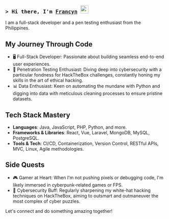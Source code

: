 ### <samp>&gt; Hi there, I'm <a href="https://www.izaya.me" target="_blank">Francyn</a> <img src="https://media.giphy.com/media/hvRJCLFzcasrR4ia7z/giphy.gif" width="25"> </samp>

I am a full-stack developer and a pen testing enthusiast from the Philippines.

## My Journey Through Code

- 🖥️ Full-Stack Developer: Passionate about building seamless end-to-end user experiences.
- 👾 Penetration Testing Enthusiast: Diving deep into cybersecurity with a particular fondness for HackTheBox challenges, constantly honing my skills in the art of ethical hacking.
- 📊 Data Enthusiast: Keen on automating the mundane with Python and digging into data with meticulous cleaning processes to ensure pristine datasets.

## Tech Stack Mastery

- **Languages**: Java, JavaScript, PHP, Python, and more.
- **Frameworks & Libraries**: React, Vue, Laravel, MongoDB, MySQL, PostgreSQL.
- **Tools & Tech**: CI/CD, Containerization, Version Control, RESTful APIs, MVC, Linux, Agile methodologies.

## Side Quests

- 🎮 Gamer at Heart: When I'm not pushing pixels or debugging code, I'm likely immersed in cyberpunk-related games or FPS.
- 🧠 Cybersecurity Buff: Regularly sharpening my white-hat hacking techniques on HackTheBox, aiming to outsmart and outmaneuver the most complex of cyber puzzles.

Let's connect and do something amazing together!
